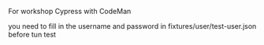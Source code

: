 For workshop Cypress with CodeMan

you need to fill in the username and password in fixtures/user/test-user.json before tun test